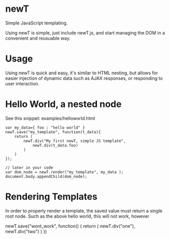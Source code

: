 newT
====

Simple JavaScript templating.


Using newT is simple, just include newT.js, and start managing the DOM in a convenient and reusuable way.


Usage
====
Using newT is quick and easy, it's similar to HTML nesting, but allows for easier injection of 
dynamic data such as AJAX responses, or responding to user interaction.


Hello World, a nested node
=======

See this snippet:  examples/helloworld.html

    var my_data={ foo : "hello world" }
    newT.save("my_template", function(t_data){
        return (
            newT.div("My first newT, simple JS template",
                newT.div(t_data.foo)
            )
        )
    });

    // later in your code
    var dom_node = newT.render("my_template", my_data );
    document.body.appendChild(dom_node);


Rendering Templates
======

In order to properly render a template, the saved value must return a
single root node. Such as the above hello world, this will not work,
however

newT.save("wont_work", function() {
    return (
        newT.div("one"),
        newT.div("two")
    )
})

